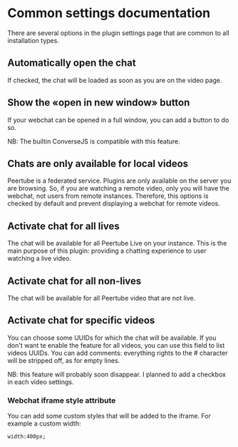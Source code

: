 # Common settings documentation

There are several options in the plugin settings page that are common to all installation types.

## Automatically open the chat

If checked, the chat will be loaded as soon as you are on the video page.

## Show the «open in new window» button

If your webchat can be opened in a full window, you can add a button to do so.

NB: The builtin ConverseJS is compatible with this feature.

## Chats are only available for local videos

Peertube is a federated service. Plugins are only available on the server you are browsing.
So, if you are watching a remote video, only you will have the webchat, not users from remote instances.
Therefore, this options is checked by default and prevent displaying a webchat for remote videos.

## Activate chat for all lives

The chat will be available for all Peertube Live on your instance.
This is the main purpose of this plugin: providing a chatting experience to user watching a live video.

## Activate chat for all non-lives

The chat will be available for all Peertube video that are not live.

## Activate chat for specific videos

You can choose some UUIDs for which the chat will be available.
If you don't want te enable the feature for all videos, you can use this field to list videos UUIDs.
You can add comments: everything rights to the # character will be stripped off, as for empty lines.

NB: this feature will probably soon disappear. I planned to add a checkbox in each video settings.

### Webchat iframe style attribute

You can add some custom styles that will be added to the iframe.
For example a custom width:

```width:400px;```
